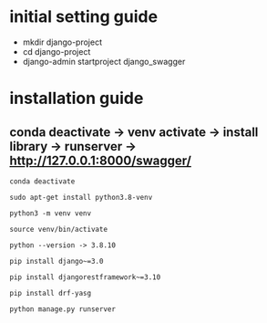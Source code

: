 # initial setting guide

- mkdir django-project
- cd django-project
- django-admin startproject django_swagger

# installation guide

## conda deactivate -> venv activate -> install library -> runserver -> http://127.0.0.1:8000/swagger/

```
conda deactivate

sudo apt-get install python3.8-venv

python3 -m venv venv

source venv/bin/activate

python --version -> 3.8.10

pip install django~=3.0

pip install djangorestframework~=3.10

pip install drf-yasg

python manage.py runserver
```
